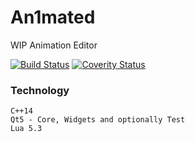 # An1mated
WIP Animation Editor

[![Build Status](https://travis-ci.org/jkbz64/An1mated.svg?branch=master)](https://travis-ci.org/jkbz64/An1mated)
[![Coverity Status](https://scan.coverity.com/projects/13961/badge.svg)](https://scan.coverity.com/projects/jkbz64-an1mated)

### Technology
```
C++14
Qt5 - Core, Widgets and optionally Test
Lua 5.3
```
